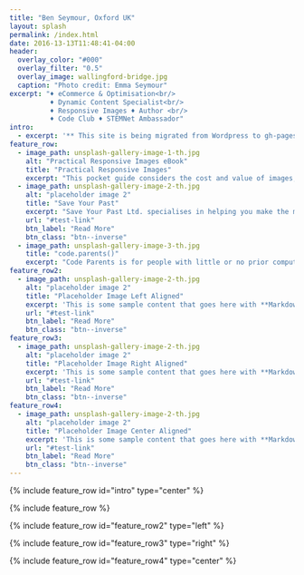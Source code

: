 ```yaml
---
title: "Ben Seymour, Oxford UK"
layout: splash
permalink: /index.html
date: 2016-13-13T11:48:41-04:00
header:
  overlay_color: "#000"
  overlay_filter: "0.5"
  overlay_image: wallingford-bridge.jpg
  caption: "Photo credit: Emma Seymour"
excerpt: "♦ eCommerce & Optimisation<br/>
          ♦ Dynamic Content Specialist<br/>
          ♦ Responsive Images ♦ Author <br/>
          ♦ Code Club ♦ STEMNet Ambassador"
intro:
  - excerpt: '** This site is being migrated from Wordpress to gh-pages hosted Jekyll. Things might not always be as pretty as I would like **'
feature_row:
  - image_path: unsplash-gallery-image-1-th.jpg
    alt: "Practical Responsive Images eBook"
    title: "Practical Responsive Images"
    excerpt: "This pocket guide considers the cost and value of images, reviews image formats and historic practices, and explores some of the new features and tools available to us, such that we can be in a position to undertake a practical approach to responsive images."
  - image_path: unsplash-gallery-image-2-th.jpg
    alt: "placeholder image 2"
    title: "Save Your Past"
    excerpt: "Save Your Past Ltd. specialises in helping you make the most of your pre-digital precious memories. We carefully transform your videos, photos, slides/negatives into a form where they will degrade no more, and can undertake digital restoration work to sensitively turn back the hands of time and rejuvenate them."
    url: "#test-link"
    btn_label: "Read More"
    btn_class: "btn--inverse"
  - image_path: unsplash-gallery-image-3-th.jpg
    title: "code.parents()"
    excerpt: "Code Parents is for people with little or no prior computing experience, who would like to be better prepared to encourage and support children in starting to explore coding."
feature_row2:
  - image_path: unsplash-gallery-image-2-th.jpg
    alt: "placeholder image 2"
    title: "Placeholder Image Left Aligned"
    excerpt: 'This is some sample content that goes here with **Markdown** formatting. Left aligned with `type="left"`'
    url: "#test-link"
    btn_label: "Read More"
    btn_class: "btn--inverse"
feature_row3:
  - image_path: unsplash-gallery-image-2-th.jpg
    alt: "placeholder image 2"
    title: "Placeholder Image Right Aligned"
    excerpt: 'This is some sample content that goes here with **Markdown** formatting. Right aligned with `type="right"`'
    url: "#test-link"
    btn_label: "Read More"
    btn_class: "btn--inverse"
feature_row4:
  - image_path: unsplash-gallery-image-2-th.jpg
    alt: "placeholder image 2"
    title: "Placeholder Image Center Aligned"
    excerpt: 'This is some sample content that goes here with **Markdown** formatting. Centered with `type="center"`'
    url: "#test-link"
    btn_label: "Read More"
    btn_class: "btn--inverse"
---
```


{% include feature_row id="intro" type="center" %}

{% include feature_row %}

{% include feature_row id="feature_row2" type="left" %}

{% include feature_row id="feature_row3" type="right" %}

{% include feature_row id="feature_row4" type="center" %}

